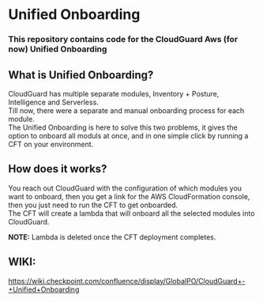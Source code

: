 # Unified Onboarding

### This repository contains code for the CloudGuard Aws (for now) Unified Onboarding

## What is Unified Onboarding?

CloudGuard has multiple separate modules, Inventory + Posture, Intelligence and Serverless.<br>
Till now, there were a separate and manual onboarding process for each module.<br>
The Unified Onboarding is here to solve this two problems, it gives the option to onboard all moduls at once, 
and in one simple click by running a CFT on your environment.

## How does it works? 

You reach out CloudGuard with the configuration of which modules you want to onboard, then
you get a link for the AWS CloudFormation console, then you just need to run the CFT to get onboarded.<br>
The CFT will create a lambda that will onboard all the selected modules into CloudGuard.

**NOTE:** Lambda is deleted once the CFT deployment completes.

## WIKI:
https://wiki.checkpoint.com/confluence/display/GlobalPO/CloudGuard+-+Unified+Onboarding




